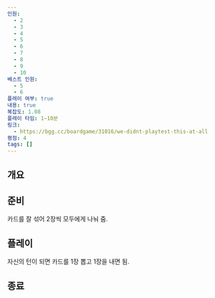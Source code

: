 ```yaml
---
인원:
  - 2
  - 3
  - 4
  - 5
  - 6
  - 7
  - 8
  - 9
  - 10
베스트 인원:
  - 5
  - 6
플레이 여부: true
내용: true
복잡도: 1.08
플레이 타임: 1~10분
링크:
  - https://bgg.cc/boardgame/31016/we-didnt-playtest-this-at-all
평점: 4
tags: []
---
```

## 개요
## 준비
카드를 잘 섞어 2장씩 모두에게 나눠 줌.
## 플레이
자신의 턴이 되면 카드를 1장 뽑고 1장을 내면 됨.
## 종료